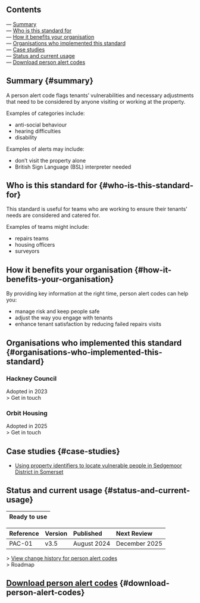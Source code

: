 ## Contents

— [Summary](#summary)  
— [Who is this standard for](#who-is-this-standard-for)  
— [How it benefits your organisation](#how-it-benefits-your-organisation)  
— [Organisations who implemented this standard](#organisations-who-implemented-this-standard)  
— [Case studies](#case-studies)  
— [Status and current usage](#status-and-current-usage)  
— [Download person alert codes](#download-person-alert-codes)

## Summary {#summary}

A person alert code flags tenants’ vulnerabilities and necessary adjustments that need to be considered by anyone visiting or working at the property.

Examples of categories include:

* anti-social behaviour  
* hearing difficulties  
* disability 

Examples of alerts may include:

* don’t visit the property alone  
* British Sign Language (BSL) interpreter needed

## Who is this standard for {#who-is-this-standard-for}

This standard is useful for teams who are working to ensure their tenants' needs are considered and catered for.

Examples of teams might include:

* repairs teams  
* housing officers  
* surveyors

## How it benefits your organisation {#how-it-benefits-your-organisation}

By providing key information at the right time, person alert codes can help you:

* manage risk and keep people safe  
* adjust the way you engage with tenants  
* enhance tenant satisfaction by reducing failed repairs visits

## Organisations who implemented this standard {#organisations-who-implemented-this-standard}

### Hackney Council

Adopted in 2023  
\> Get in touch

### Orbit Housing

Adopted in 2025  
\> Get in touch

## Case studies {#case-studies}

* [Using property identifiers to locate vulnerable people in Sedgemoor District in Somerset](https://www.local.gov.uk/case-studies/using-property-identifiers-locate-vulnerable-people-sedgemoor-district-somerset)

## Status and current usage {#status-and-current-usage}

| Ready to use |
| :---- |

| Reference | Version | Published | Next Review |
| :---- | :---- | :---- | :---- |
| PAC-01 | v3.5 | August 2024 | December 2025 |

\> [View change history for person alert codes](http://x)  
\> Roadmap

## [Download person alert codes](?tab=t.hbsbksyx2fby) {#download-person-alert-codes}